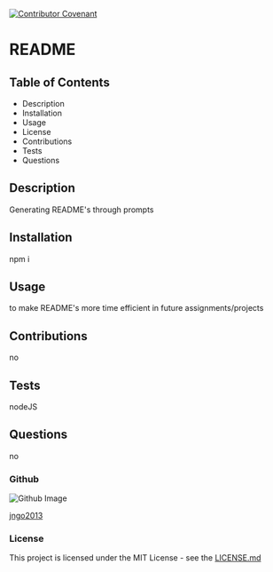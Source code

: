 
[![Contributor Covenant](https://img.shields.io/badge/Contributor%20Covenant-v2.0%20adopted-ff69b4.svg)](https://www.contributor-covenant.org/version/2/0/code_of_conduct/)
  # README
  
  ## Table of Contents
  - Description
  - Installation
  - Usage
  - License
  - Contributions
  - Tests
  - Questions
  ## Description
  Generating README's through prompts
  
  ## Installation
  npm i

  ## Usage
  to make README's more time efficient in future assignments/projects

  ## Contributions
  no

  ## Tests
  nodeJS

  ## Questions
  no

  ### Github
  ![Github Image](https://avatars2.githubusercontent.com/u/60833100?v=4)  

  [jngo2013](https://github.com/jngo2013)

  ### License
  This project is licensed under the MIT License - see the [LICENSE.md](https://choosealicense.com/licenses/mit/#) 
  